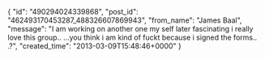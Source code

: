 {
   "id": "490294024339868",
   "post_id": "462493170453287_488326607869943",
   "from_name": "James Baal",
   "message": "I am working on another one my self later fascinating i really love this group.. ...you think i am kind of fuckt because i signed the forms.. .?",
   "created_time": "2013-03-09T15:48:46+0000"
 }
